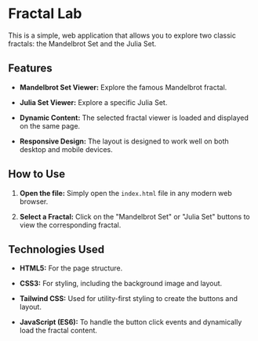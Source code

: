 


# Fractal Lab

This is a simple, web application that allows you to explore two classic fractals: the Mandelbrot Set and the Julia Set.

## Features

-   **Mandelbrot Set Viewer:** Explore the famous Mandelbrot fractal.
    
-   **Julia Set Viewer:** Explore a specific Julia Set.
    
-   **Dynamic Content:** The selected fractal viewer is loaded and displayed on the same page.
    
-   **Responsive Design:** The layout is designed to work well on both desktop and mobile devices.
    

## How to Use

1.  **Open the file:** Simply open the `index.html` file in any modern web browser.
    
2.  **Select a Fractal:** Click on the "Mandelbrot Set" or "Julia Set" buttons to view the corresponding fractal.
    

## Technologies Used

-   **HTML5:** For the page structure.
    
-   **CSS3:** For styling, including the background image and layout.
    
-   **Tailwind CSS:** Used for utility-first styling to create the buttons and layout.
    
-   **JavaScript (ES6):** To handle the button click events and dynamically load the fractal content.
